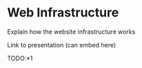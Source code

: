 # Web Infrastructure

Explain how the website infrastructure works

Link to presentation (can embed here)

TODO:*1
